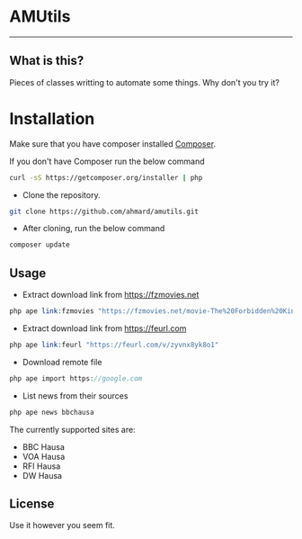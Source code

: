 <h1>AMUtils</h1>

------

## What is this?

Pieces of classes writting to automate some things.
Why don't you try it?

# Installation
Make sure that you have composer installed
[Composer](http://getcomposer.org).

If you don't have Composer run the below command
```bash
curl -sS https://getcomposer.org/installer | php
```

- Clone the repository.
```bash
git clone https://github.com/ahmard/amutils.git
```

- After cloning, run the below command
```bash
composer update
```

## Usage
- Extract download link from https://fzmovies.net
```php
php ape link:fzmovies "https://fzmovies.net/movie-The%20Forbidden%20Kingdom--hmp4.htm"
```

- Extract download link from https://feurl.com
```php
php ape link:feurl "https://feurl.com/v/zyvnx8yk8o1"
```

- Download remote file
```php
php ape import https://google.com
```

- List news from their sources
```php
php ape news bbchausa
```
The currently supported sites are:
<ul>
<li>BBC Hausa</li>
<li>VOA Hausa</li>
<li>RFI Hausa</li>
<li>DW Hausa</li>
</ul>

## License

Use it however you seem fit.